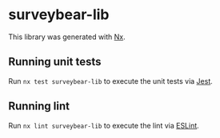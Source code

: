 # surveybear-lib

This library was generated with [Nx](https://nx.dev).

## Running unit tests

Run `nx test surveybear-lib` to execute the unit tests via [Jest](https://jestjs.io).

## Running lint

Run `nx lint surveybear-lib` to execute the lint via [ESLint](https://eslint.org/).
